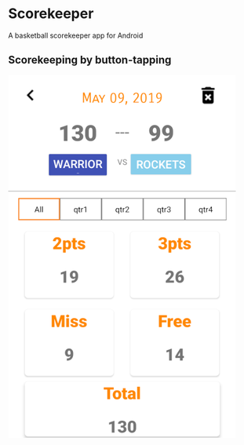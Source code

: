 # Scorekeeper
A basketball scorekeeper app for Android

## Scorekeeping by button-tapping

![UI](/resources/img1.png)
